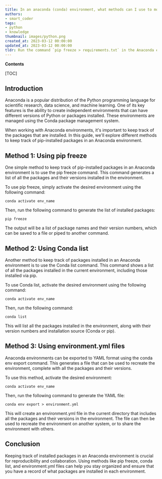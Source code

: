 ```yaml
---
title: In an anaconda (conda) environment, what methods can I use to monitor the packages installed by pip?
authors:
- smart_coder
tags:
- python
- knowledge
thumbnail: images/python.png
created_at: 2023-03-12 00:00:00
updated_at: 2023-03-12 00:00:00
tldr: Run the command `pip freeze > requirements.txt` in the Anaconda environment to save a list of pip-installed packages in a text file.
---
```


**Contents**

[TOC]

## Introduction

Anaconda is a popular distribution of the Python programming language for scientific research, data science, and machine learning. One of its key features is the ability to create independent environments that can have different versions of Python or packages installed. These environments are managed using the Conda package management system. 

When working with Anaconda environments, it's important to keep track of the packages that are installed. In this guide, we'll explore different methods to keep track of pip-installed packages in an Anaconda environment.

## Method 1: Using pip freeze

One simple method to keep track of pip-installed packages in an Anaconda environment is to use the pip freeze command. This command generates a list of all the packages and their versions installed in the environment. 

To use pip freeze, simply activate the desired environment using the following command:

```
conda activate env_name
```

Then, run the following command to generate the list of installed packages:

```
pip freeze
```

The output will be a list of package names and their version numbers, which can be saved to a file or piped to another command.

## Method 2: Using Conda list

Another method to keep track of packages installed in an Anaconda environment is to use the Conda list command. This command shows a list of all the packages installed in the current environment, including those installed via pip. 

To use Conda list, activate the desired environment using the following command:

```
conda activate env_name
```

Then, run the following command:

```
conda list
```

This will list all the packages installed in the environment, along with their version numbers and installation source (Conda or pip). 

## Method 3: Using environment.yml files

Anaconda environments can be exported to YAML format using the conda env export command. This generates a file that can be used to recreate the environment, complete with all the packages and their versions. 

To use this method, activate the desired environment:

```
conda activate env_name
```

Then, run the following command to generate the YAML file:

```
conda env export > environment.yml
```

This will create an environment.yml file in the current directory that includes all the packages and their versions in the environment. The file can then be used to recreate the environment on another system, or to share the environment with others.

## Conclusion

Keeping track of installed packages in an Anaconda environment is crucial for reproducibility and collaboration. Using methods like pip freeze, conda list, and environment.yml files can help you stay organized and ensure that you have a record of what packages are installed in each environment.
